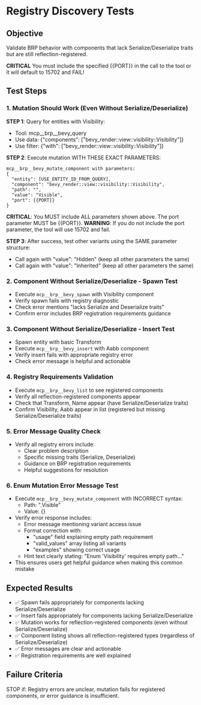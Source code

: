 # Registry Discovery Tests

## Objective
Validate BRP behavior with components that lack Serialize/Deserialize traits but are still reflection-registered.

**CRITICAL** You must include the specified {{PORT}} in the call to the tool or it will default to 15702 and FAIL!

## Test Steps

### 1. Mutation Should Work (Even Without Serialize/Deserialize)
**STEP 1**: Query for entities with Visibility:
- Tool: mcp__brp__bevy_query
- Use data: {"components": ["bevy_render::view::visibility::Visibility"]}
- Use filter: {"with": ["bevy_render::view::visibility::Visibility"]}

**STEP 2**: Execute mutation WITH THESE EXACT PARAMETERS:
```
mcp__brp__bevy_mutate_component with parameters:
{
  "entity": [USE_ENTITY_ID_FROM_QUERY],
  "component": "bevy_render::view::visibility::Visibility",
  "path": "",
  "value": "Visible",
  "port": {{PORT}}
}
```

**CRITICAL**: You MUST include ALL parameters shown above. The port parameter MUST be {{PORT}}.
**WARNING**: If you do not include the port parameter, the tool will use 15702 and fail.

**STEP 3**: After success, test other variants using the SAME parameter structure:
- Call again with "value": "Hidden" (keep all other parameters the same)
- Call again with "value": "Inherited" (keep all other parameters the same)

### 2. Component Without Serialize/Deserialize - Spawn Test
- Execute `mcp__brp__bevy_spawn` with Visibility component
- Verify spawn fails with registry diagnostic
- Check error mentions "lacks Serialize and Deserialize traits"
- Confirm error includes BRP registration requirements guidance

### 3. Component Without Serialize/Deserialize - Insert Test
- Spawn entity with basic Transform
- Execute `mcp__brp__bevy_insert` with Aabb component
- Verify insert fails with appropriate registry error
- Check error message is helpful and actionable

### 4. Registry Requirements Validation
- Execute `mcp__brp__bevy_list` to see registered components
- Verify all reflection-registered components appear
- Check that Transform, Name appear (have Serialize/Deserialize traits)
- Confirm Visibility, Aabb appear in list (registered but missing Serialize/Deserialize traits)

### 5. Error Message Quality Check
- Verify all registry errors include:
  - Clear problem description
  - Specific missing traits (Serialize, Deserialize)
  - Guidance on BRP registration requirements
  - Helpful suggestions for resolution

### 6. Enum Mutation Error Message Test
- Execute `mcp__brp__bevy_mutate_component` with INCORRECT syntax:
  - Path: ".Visible"
  - Value: {}
- Verify error response includes:
  - Error message mentioning variant access issue
  - Format correction with:
    - "usage" field explaining empty path requirement
    - "valid_values" array listing all variants
    - "examples" showing correct usage
  - Hint text clearly stating: "Enum 'Visibility' requires empty path..."
- This ensures users get helpful guidance when making this common mistake

## Expected Results
- ✅ Spawn fails appropriately for components lacking Serialize/Deserialize
- ✅ Insert fails appropriately for components lacking Serialize/Deserialize
- ✅ Mutation works for reflection-registered components (even without Serialize/Deserialize)
- ✅ Component listing shows all reflection-registered types (regardless of Serialize/Deserialize)
- ✅ Error messages are clear and actionable
- ✅ Registration requirements are well explained

## Failure Criteria
STOP if: Registry errors are unclear, mutation fails for registered components, or error guidance is insufficient.
